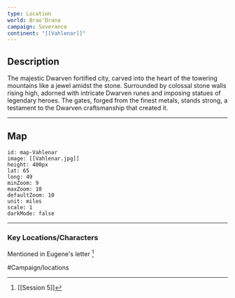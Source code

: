 ```yaml
---
type: Location
world: Brao'Drana
campaign: Severance
continent: "[[Vahlenar]]"
---
```

## Description

The majestic Dwarven fortified city, carved into the heart of the towering mountains like a jewel amidst the stone. Surrounded by colossal stone walls rising high, adorned with intricate Dwarven runes and imposing statues of legendary heroes. The gates, forged from the finest metals, stands strong, a testament to the Dwarven craftsmanship that created it.

---
## Map

```leaflet
id: map-Vahlenar
image: [[Vahlenar.jpg]]
height: 400px
lat: 65
long: 49
minZoom: 9
maxZoom: 10
defaultZoom: 10
unit: miles
scale: 1
darkMode: false
```

---
### Key Locations/Characters

Mentioned in Eugene's letter [^1]

[^1]: [[Session 5]]

#Campaign/locations